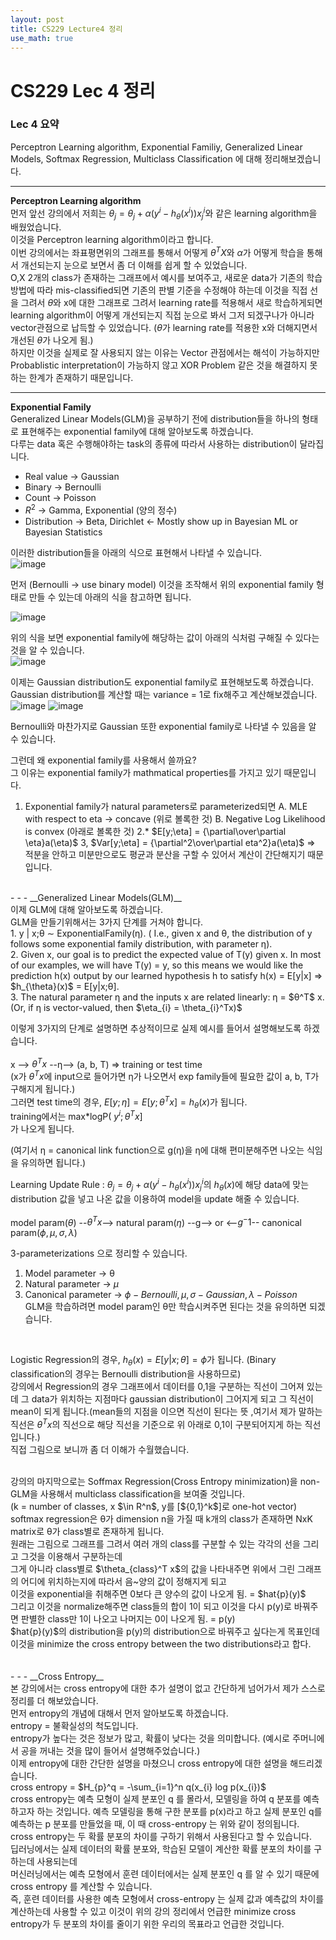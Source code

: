 ```yaml
---
layout: post
title: CS229 Lecture4 정리
use_math: true
---
```


# CS229 Lec 4 정리   

### Lec 4 요약
Perceptron Learning algorithm, Exponential Familiy, Generalized Linear Models, Softmax Regression, Multiclass Classification 에 대해 정리해보겠습니다.
- - -
__Perceptron Learning algorithm__<br/>
먼저 앞선 강의에서 저희는 $\theta_{j} = \theta_{j} + \alpha(y^i - h_{\theta}(x^i))x_{j}^i$와 같은 learning algorithm을 배웠었습니다.<br/>
이것을 Perceptron learning algorithm이라고 합니다.<br/>
이번 강의에서는 좌표평면위의 그래프를 통해서 어떻게 $\theta^TX$와 $\alpha$가 어떻게 학습을 통해서 개선되는지 눈으로 보면서 좀 더 이해를 쉽게 할 수 있었습니다.<br/>
O,X 2개의 class가 존재하는 그래프에서 예시를 보여주고, 새로운 data가 기존의 학습 방법에 따라 mis-classified되면 기존의 판별 기준을 수정해야 하는데 이것을 직접 선을 그려서 $\theta$와 x에 대한 그래프로 그려서 learning rate를 적용해서 새로 학습하게되면 learning algorithm이 어떻게 개선되는지 직접 눈으로 봐서 그저 되겠구나가 아니라 vector관점으로 납득할 수 있었습니다. ($\theta$가 learning rate를 적용한 x와 더해지면서 개선된 $\theta$가 나오게 됨.)<br/>
하지만 이것을 실제로 잘 사용되지 않는 이유는 Vector 관점에서는 해석이 가능하지만 Probablistic interpretation이 가능하지 않고 XOR Problem 같은 것을 해결하지 못하는 한계가 존재하기 때문입니다.<br/>
- - -
__Exponential Family__<br/>
Generalized Linear Models(GLM)을 공부하기 전에 distribution들을 하나의 형태로 표현해주는 exponential family에 대해 알아보도록 하겠습니다.<br/>
다루는 data 혹은 수행해야하는 task의 종류에 따라서 사용하는 distribution이 달라집니다.
* Real value -> Gaussian 
* Binary -> Bernoulli
* Count -> Poisson 
* $R^2$ -> Gamma, Exponential (양의 정수)
* Distribution -> Beta, Dirichlet <- Mostly show up in Bayesian ML or Bayesian Statistics <br/>

이러한 distribution들을 아래의 식으로 표현해서 나타낼 수 있습니다.<br/>
![image](https://user-images.githubusercontent.com/76681022/213844785-1db4d9fb-b041-4340-8650-a817a88c01ff.png)

먼저 (Bernoulli -> use binary model) 이것을 조작해서 위의 exponential family 형태로 만들 수 있는데 아래의 식을 참고하면 됩니다.<br/>

![image](https://user-images.githubusercontent.com/76681022/213845321-d98b2261-498f-40b1-8286-bd4e62272098.png)

위의 식을 보면 exponential family에 해당하는 값이 아래의 식처럼 구해질 수 있다는 것을 알 수 있습니다.<br/>
![image](https://user-images.githubusercontent.com/76681022/213845331-172edf8e-2aef-417f-889d-00c3b984f174.png)

이제는 Gaussian distribution도 exponential family로 표현해보도록 하겠습니다.<br/>
Gaussian distribution를 계산할 때는 variance = 1로 fix해주고 계산해보겠습니다.<br/>
![image](https://user-images.githubusercontent.com/76681022/213845370-2ed49cdc-dca3-4da9-9da5-c78f113c4ba2.png)
![image](https://user-images.githubusercontent.com/76681022/213845375-b3029ac1-34f2-4850-b086-f94298280e35.png)

Bernoulli와 마찬가지로 Gaussian 또한 exponential family로 나타낼 수 있음을 알 수 있습니다.<br/>

그런데 왜 exponential family를 사용해서 쓸까요?<br/>
그 이유는 exponential family가 mathmatical properties를 가지고 있기 때문입니다.<br/>
1. Exponential family가 natural parameters로 parameterized되면
  A. MLE with respect to eta -> concave (위로 볼록한 것)
  B. Negative Log Likelihood is convex (아래로 볼록한 것)
2.* $E[y;\eta] =  {\partial\over\partial \eta}a(\eta)$
3, $Var[y;\eta] = {\partial^2\over\partial eta^2}a(\eta)$
=> 적분을 안하고 미분만으로도 평균과 분산을 구할 수 있어서 계산이 간단해지기 때문입니다.<br/>
<br/>
- - -
__Generalized Linear Models(GLM)__<br/>
이제 GLM에 대해 알아보도록 하겠습니다.<br/>
GLM을 만들기위해서는 3가지 단계를 거쳐야 합니다.<br/>
1. y | x;θ ∼ ExponentialFamily(η). ( I.e., given x and θ, the distribution of y follows some exponential family distribution, with parameter η).<br/>
2. Given x, our goal is to predict the expected value of T(y) given x. In most of our examples, we will have T(y) = y, so this means we would like the prediction h(x) output by our learned hypothesis h to satisfy h(x) = E[y|x] => $h_{\theta}(x)$ = E[y|x;θ].<br/>
3. The natural parameter η and the inputs x are related linearly: η = $θ^T$ x. (Or, if η is vector-valued, then $\eta_{i} = \theta_{i}^Tx)$<br/>

이렇게 3가지의 단계로 설명하면 추상적이므로 실제 예시를 들어서 설명해보도록 하겠습니다.<br/>
<br/>
x --> $\theta^T x$ --η--> (a, b, T) => training or test time <br/>
(x가 $\theta^T x$에 input으로 들어가면 η가 나오면서 exp family들에 필요한 값이 a, b, T가 구해지게 됩니다.)<br/>
그러면 test time의 경우, $E[y;η] = E[y;\theta^T x] = h_{\theta}(x)$가 됩니다.<br/>
training에서는 max*logP( $y^i;\theta^T x]$<br/>가 나오게 됩니다.<br/>

(여기서 η = canonical link function으로 g(η)을 η에 대해 편미분해주면 나오는 식임을 유의하면 됩니다.)<br/>


Learning Update Rule : $\theta_{j} = \theta_{j} + \alpha (y^i - h_{\theta} (x^i))x_{j}^i$의 $h _{\theta}(x)$에 해당 data에 맞는 distribution 값을 넣고 나온 값을 이용하여 model을 update 해줄 수 있습니다.<br/>
<br/>
model param($\theta$) --$\theta^T x$--> natural param($\eta$) --g--> or <--$g^-1$-- canonical param($\phi, \mu, \sigma, \lambda$)<br/>
                                                
3-parameterizations 으로 정리할 수 있습니다. <br/>
1. Model parameter -> θ
2. Natural parameter -> $\mu$
3. Canonical parameter -> $\phi - Bernoulli, \mu,\sigma - Gaussian, \lambda - Poisson$<br/>
GLM을 학습하려면 model param인 θ만 학습시켜주면 된다는 것을 유의하면 되겠습니다.<br/>
<br/>

Logistic Regression의 경우, $h_{\theta}(x) = E[y|x; \theta] = \phi$가 됩니다. (Binary classification의 경우는 Bernoulli distribution을 사용하므로)<br/>
강의에서 Regression의 경우 그래프에서 데이터를 0,1을 구분하는 직선이 그어져 있는데 그 data가 위치하는 지점마다 gaussian distribution이 그어지게 되고 그 직선이 mean이 되게 됩니다.(mean들의 지점을 이으면 직선이 된다는 뜻 ,여기서 제가 말하는 직선은 $\theta^T x$의 직선으로 해당 직선을 기준으로 위 아래로 0,1이 구분되어지게 하는 직선입니다.)<br/>
직접 그림으로 보니까 좀 더 이해가 수월했습니다.<br/>

<br/>
강의의 마지막으로는 Soffmax Regression(Cross Entropy minimization)을 non-GLM을 사용해서 multiclass classification을 보여줄 것입니다.<br/>
(k = number of classes, x $\in R^n$,  y를 [${0,1}^k$]로 one-hot vector)<br/>
softmax regression은 θ가 dimension n을 가질 때 k개의 class가 존재하면 NxK matrix로 θ가 class별로 존재하게 됩니다.<br/>
원래는 그림으로 그래프를 그려서 여러 개의 class를 구분할 수 있는 각각의 선을 그리고 그것을 이용해서 구분하는데<br/>
그게 아니라 class별로 $\theta_{class}^T x$의 값을 나타내주면 위에서 그린 그래프의 어디에 위치하는지에 따라서 음~양의 값이 정해지게 되고<br/>
이것을 exponential을 취해주면 0보다 큰 양수의 값이 나오게 됨. = $hat{p}(y)$<br/>
그리고 이것을 normalize해주면 class들의 합이 1이 되고 이것을 다시 p(y)로 바꿔주면 판별한 class만 1이 나오고 나머지는 0이 나오게 됨. = p(y)<br/>
$hat{p}(y)$의 distribution을 p(y)의 distribution으로 바꿔주고 싶다는게 목표인데 이것을 minimize the cross entropy between the two distributions라고 합다.<br/>
<br/>
<br/>
- - -
__Cross Entropy__<br/>
본 강의에서는 cross entropy에 대한 추가 설명이 없고 간단하게 넘어가서 제가 스스로 정리를 더 해보았습니다.<br/>
먼저 entropy의 개념에 대해서 먼저 알아보도록 하겠습니다.<br/>
entropy = 불확실성의 척도입니다.<br/>
entropy가 높다는 것은 정보가 많고, 확률이 낮다는 것을 의미합니다. (예시로 주머니에서 공을 꺼내는 것을 많이 들어서 설명해주었습니다.)<br/>
이제 entropy에 대한 간단한 설명을 마쳤으니 cross entropy에 대한 설명을 해드리겠습니다.<br/>
cross entropy = $H_{p}^q = -\sum_{i=1}^n q(x_{i} log p(x_{i})$ <br/>
cross entropy는 예측 모형이 실제 분포인 q 를 몰라서, 모델링을 하여 q 분포를 예측하고자 하는 것입니다. 예측 모델링을 통해 구한 분포를 p(x)라고 하고 실제 분포인 q를 예측하는 p 분포를 만들었을 때, 이 때 cross-entropy 는 위와 같이 정의됩니다.<br/>
cross entropy는 두 확률 분포의 차이를 구하기 위해서 사용된다고 할 수 있습니다.<br/>
딥러닝에서는 실제 데이터의 확률 분포와, 학습된 모델이 계산한 확률 분포의 차이를 구하는데 사용되는데<br/>
머신러닝에서는 예측 모형에서 훈련 데이터에서는 실제 분포인 q 를 알 수 있기 때문에 cross entropy 를 계산할 수 있습니다.<br/>
즉, 훈련 데이터를 사용한 예측 모형에서 cross-entropy 는 실제 값과 예측값의 차이를 계산하는데 사용할 수 있고 이것이 위의 강의 정리에서 언급한 minimize cross entropy가 두 분포의 차이를 줄이기 위한 우리의 목표라고 언급한 것입니다.<br/>






